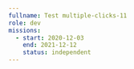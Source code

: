 ```yaml
---
fullname: Test multiple-clicks-11
role: dev
missions:
  - start: 2020-12-03
    end: 2021-12-12
    status: independent
---
```



